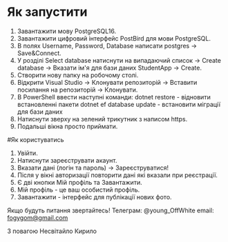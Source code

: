# Як запустити 

1. Завантажити мову PostgreSQL16.
2. Завантажити цифровий інтерфейс PostBird для мови PostgreSQL.
3. В полях Username, Password, Database написати postgres -> Save&Connect.
4. У розділі Select database натиснути на випадаючий список -> Create database -> Вказати ім'я для бази даних StudentApp -> Create.
5. Створити нову папку на робочому столі.
6. Відкрити Visual Studio -> Клонувати репозиторій -> Вставити посилання на репозиторій -> Клонувати.
7. В PowerShell ввести наступні команди:
   dotnet restore - відновити встановленні пакети
   dotnet ef database update - встановити міграції для бази даних
8. Натиснути зверху на зелений трикутник з написом https.
9. Подальші вікна просто приймати.


#Як користуватись 
1. Увійти.
1. Натиснути зареєструвати акаунт.
2. Вказати дані (логін та пароль) -> Зареєструватися!
3. Після у вікні авторизації повторити дані які вказали при реєстрації.
4. Є дві кнопки Мій профіль та Завантажити.
5. Мій профіль - це ваш особистий профіль.
6. Завантажити - інтерфейс для публікації нових фото.

Якщо будуть питання звертайтесь! 
Телеграм: @young_OffWhite
email: fogygom@gmail.com 

З повагою Несвітайло Кирило
